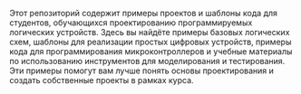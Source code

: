 Этот репозиторий содержит примеры проектов и шаблоны кода для студентов, обучающихся проектированию программируемых логических устройств. Здесь вы найдёте примеры базовых логических схем, шаблоны для реализации простых цифровых устройств, примеры кода для программирования микроконтроллеров и учебные материалы по использованию инструментов для моделирования и тестирования. Эти примеры помогут вам лучше понять основы проектирования и создать собственные проекты в рамках курса.
